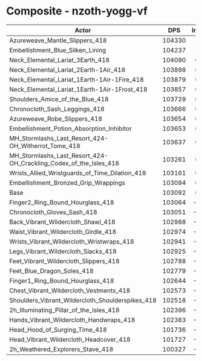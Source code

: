 # Composite - nzoth-yogg-vf
| Actor | DPS | Increase |
|---|:---:|:---:|
|Azureweave_Mantle_Slippers_418|104330|1.20%|
|Embellishment_Blue_Silken_Lining|104237|1.11%|
|Neck_Elemental_Lariat_3Earth_418|104090|0.97%|
|Neck_Elemental_Lariat_2Earth-1Air_418|103898|0.78%|
|Neck_Elemental_Lariat_1Earth-1Air-1Fire_418|103879|0.76%|
|Neck_Elemental_Lariat_1Earth-1Air-1Frost_418|103857|0.74%|
|Shoulders_Amice_of_the_Blue_418|103729|0.62%|
|Chronocloth_Sash_Leggings_418|103666|0.56%|
|Azureweave_Robe_Slippers_418|103654|0.55%|
|Embellishment_Potion_Absorption_Inhibitor|103653|0.54%|
|MH_Stormlashs_Last_Resort_424-OH_Witherrot_Tome_418|103637|0.53%|
|MH_Stormlashs_Last_Resort_424-OH_Crackling_Codex_of_the_Isles_418|103261|0.16%|
|Wrists_Allied_Wristguards_of_Time_Dilation_418|103161|0.07%|
|Embellishment_Bronzed_Grip_Wrappings|103094|0.00%|
|Base|103092|0.00%|
|Finger2_Ring_Bound_Hourglass_418|103064|-0.03%|
|Chronocloth_Gloves_Sash_418|103051|-0.04%|
|Back_Vibrant_Wildercloth_Shawl_418|102988|-0.10%|
|Waist_Vibrant_Wildercloth_Girdle_418|102974|-0.11%|
|Wrists_Vibrant_Wildercloth_Wristwraps_418|102941|-0.15%|
|Legs_Vibrant_Wildercloth_Slacks_418|102925|-0.16%|
|Feet_Vibrant_Wildercloth_Slippers_418|102788|-0.29%|
|Feet_Blue_Dragon_Soles_418|102779|-0.30%|
|Finger1_Ring_Bound_Hourglass_418|102644|-0.43%|
|Chest_Vibrant_Wildercloth_Vestments_418|102573|-0.50%|
|Shoulders_Vibrant_Wildercloth_Shoulderspikes_418|102518|-0.56%|
|2h_Illuminating_Pillar_of_the_Isles_418|102396|-0.67%|
|Hands_Vibrant_Wildercloth_Handwraps_418|102383|-0.69%|
|Head_Hood_of_Surging_Time_418|101736|-1.32%|
|Head_Vibrant_Wildercloth_Headcover_418|101727|-1.32%|
|2h_Weathered_Explorers_Stave_418|100327|-2.68%|
